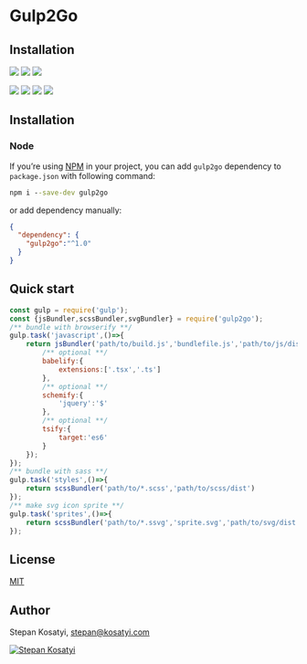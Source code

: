 # Gulp2Go

## Installation

[![](https://img.shields.io/github/issues/kosatyi/gulp2go)](https://github.com/kosatyi/gulp2go/issues)
[![](https://img.shields.io/github/forks/kosatyi/gulp2go)](https://github.com/kosatyi/gulp2go)
[![](https://img.shields.io/github/stars/kosatyi/gulp2go)](https://github.com/kosatyi/gulp2go)

[![](https://img.shields.io/npm/v/gulp2go)](https://www.npmjs.com/package/gulp2go)
[![](https://img.shields.io/npm/dt/gulp2go)](https://www.npmjs.com/package/gulp2go)
[![](https://img.shields.io/github/license/kosatyi/gulp2go)](https://github.com/kosatyi/gulp2go/blob/master/LICENSE)
[![](https://img.shields.io/badge/official-website-green)](https://kosatyi.com/gulp2go/)

## Installation

### Node

If you’re using [NPM](https://npmjs.com/) in your project, you can add `gulp2go` dependency to `package.json`
with following command:

```cmd
npm i --save-dev gulp2go
```

or add dependency manually:

```json
{
  "dependency": {
    "gulp2go":"^1.0"
  }
}
```

## Quick start

```javascript
const gulp = require('gulp');
const {jsBundler,scssBundler,svgBundler} = require('gulp2go');
/** bundle with browserify **/
gulp.task('javascript',()=>{
    return jsBundler('path/to/build.js','bundlefile.js','path/to/js/dist',{
        /** optional **/
        babelify:{
            extensions:['.tsx','.ts']
        },
        /** optional **/
        schemify:{
            'jquery':'$'
        },
        /** optional **/
        tsify:{
            target:'es6'
        }
    });
});
/** bundle with sass **/
gulp.task('styles',()=>{
    return scssBundler('path/to/*.scss','path/to/scss/dist')
});
/** make svg icon sprite **/
gulp.task('sprites',()=>{
    return scssBundler('path/to/*.ssvg','sprite.svg','path/to/svg/dist');
});
```

## License

[MIT](https://github.com/kosatyi/gulp2go/blob/HEAD/LICENSE)

## Author

Stepan Kosatyi, stepan@kosatyi.com

[![Stepan Kosatyi](https://img.shields.io/badge/stepan-kosatyi-purple.svg)](https://kosatyi.com/)


